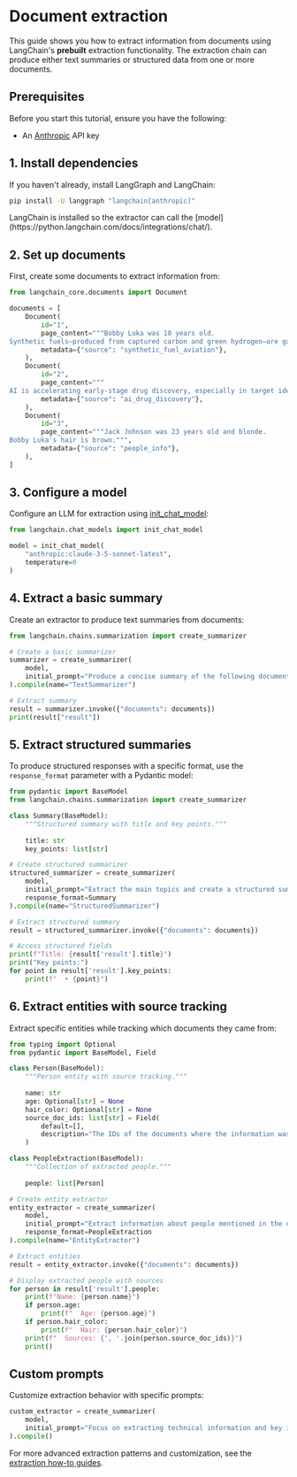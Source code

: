 # Document extraction

This guide shows you how to extract information from documents using LangChain's **prebuilt** extraction functionality. The extraction chain can produce either text summaries or structured data from one or more documents.

## Prerequisites

Before you start this tutorial, ensure you have the following:

- An [Anthropic](https://console.anthropic.com/settings/keys) API key

## 1. Install dependencies

If you haven't already, install LangGraph and LangChain:

```bash
pip install -U langgraph "langchain[anthropic]"
```

<Tip>
    LangChain is installed so the extractor can call the [model](https://python.langchain.com/docs/integrations/chat/).
</Tip>

## 2. Set up documents

First, create some documents to extract information from:

```python
from langchain_core.documents import Document

documents = [
    Document(
        id="1",
        page_content="""Bobby Luka was 10 years old.
Synthetic fuels—produced from captured carbon and green hydrogen—are gaining traction in aviation. The EU's "ReFuelEU" mandate requires increasing blends of sustainable aviation fuel (SAF) starting in 2025. Airbus and Rolls-Royce have completed long-haul test flights powered entirely by synthetic kerosene.""",
        metadata={"source": "synthetic_fuel_aviation"},
    ),
    Document(
        id="2",
        page_content="""
AI is accelerating early-stage drug discovery, especially in target identification and molecule generation. Platforms like BenevolentAI and Insilico Medicine have generated preclinical candidates using generative models trained on biological and chemical data.""",
        metadata={"source": "ai_drug_discovery"},
    ),
    Document(
        id="3",
        page_content="""Jack Johnson was 23 years old and blonde.
Bobby Luka's hair is brown.""",
        metadata={"source": "people_info"},
    ),
]
```

## 3. Configure a model

Configure an LLM for extraction using [init_chat_model](https://python.langchain.com/api_reference/langchain/chat_models/langchain.chat_models.base.init_chat_model.html):

```python
from langchain.chat_models import init_chat_model

model = init_chat_model(
    "anthropic:claude-3-5-sonnet-latest",
    temperature=0
)
```

## 4. Extract a basic summary

Create an extractor to produce text summaries from documents:

```python
from langchain.chains.summarization import create_summarizer

# Create a basic summarizer
summarizer = create_summarizer(
    model,
    initial_prompt="Produce a concise summary of the following document in 2-3 sentences."
).compile(name="TextSummarizer")

# Extract summary
result = summarizer.invoke({"documents": documents})
print(result["result"])
```

## 5. Extract structured summaries

To produce structured responses with a specific format, use the `response_format` parameter with a Pydantic model:

```python
from pydantic import BaseModel
from langchain.chains.summarization import create_summarizer

class Summary(BaseModel):
    """Structured summary with title and key points."""
    
    title: str
    key_points: list[str]

# Create structured summarizer
structured_summarizer = create_summarizer(
    model,
    initial_prompt="Extract the main topics and create a structured summary with a title and up to 3 key points.",
    response_format=Summary
).compile(name="StructuredSummarizer")

# Extract structured summary
result = structured_summarizer.invoke({"documents": documents})

# Access structured fields
print(f"Title: {result['result'].title}")
print("Key points:")
for point in result['result'].key_points:
    print(f"  • {point}")
```

## 6. Extract entities with source tracking

Extract specific entities while tracking which documents they came from:

```python
from typing import Optional
from pydantic import BaseModel, Field

class Person(BaseModel):
    """Person entity with source tracking."""
    
    name: str
    age: Optional[str] = None
    hair_color: Optional[str] = None
    source_doc_ids: list[str] = Field(
        default=[],
        description="The IDs of the documents where the information was found.",
    )

class PeopleExtraction(BaseModel):
    """Collection of extracted people."""
    
    people: list[Person]

# Create entity extractor
entity_extractor = create_summarizer(
    model,
    initial_prompt="Extract information about people mentioned in the documents. Include the document IDs where each piece of information was found.",
    response_format=PeopleExtraction
).compile(name="EntityExtractor")

# Extract entities
result = entity_extractor.invoke({"documents": documents})

# Display extracted people with sources
for person in result['result'].people:
    print(f"Name: {person.name}")
    if person.age:
        print(f"  Age: {person.age}")
    if person.hair_color:
        print(f"  Hair: {person.hair_color}")
    print(f"  Sources: {', '.join(person.source_doc_ids)}")
    print()
```

## Custom prompts

Customize extraction behavior with specific prompts:

```python
custom_extractor = create_summarizer(
    model,
    initial_prompt="Focus on extracting technical information and key innovations mentioned in the documents."
).compile()
```

For more advanced extraction patterns and customization, see the [extraction how-to guides](../how-tos/extraction/).